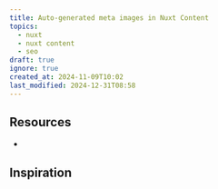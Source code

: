 ```yaml
---
title: Auto-generated meta images in Nuxt Content
topics:
  - nuxt
  - nuxt content
  - seo
draft: true
ignore: true
created_at: 2024-11-09T10:02
last_modified: 2024-12-31T08:58
---
```

## Resources

- 

## Inspiration

